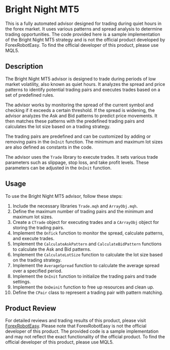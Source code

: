 # Bright Night MT5

This is a fully automated advisor designed for trading during quiet hours in the forex market. It uses various patterns and spread analysis to determine trading opportunities. The code provided here is a sample implementation of the Bright Night MT5 strategy and is not the official product developed by ForexRobotEasy. To find the official developer of this product, please use MQL5.

## Description

The Bright Night MT5 advisor is designed to trade during periods of low market volatility, also known as quiet hours. It analyzes the spread and price patterns to identify potential trading pairs and executes trades based on a set of predefined rules.

The advisor works by monitoring the spread of the current symbol and checking if it exceeds a certain threshold. If the spread is widening, the advisor analyzes the Ask and Bid patterns to predict price movements. It then matches these patterns with the predefined trading pairs and calculates the lot size based on a trading strategy.

The trading pairs are predefined and can be customized by adding or removing pairs in the `OnInit` function. The minimum and maximum lot sizes are also defined as constants in the code.

The advisor uses the `Trade` library to execute trades. It sets various trade parameters such as slippage, stop loss, and take profit levels. These parameters can be adjusted in the `OnInit` function.

## Usage

To use the Bright Night MT5 advisor, follow these steps:

1. Include the necessary libraries `Trade.mqh` and `ArrayObj.mqh`.
2. Define the maximum number of trading pairs and the minimum and maximum lot sizes.
3. Create a `CTrade` object for executing trades and a `CArrayObj` object for storing the trading pairs.
4. Implement the `OnTick` function to monitor the spread, calculate patterns, and execute trades.
5. Implement the `CalculateAskPattern` and `CalculateBidPattern` functions to calculate the Ask and Bid patterns.
6. Implement the `CalculateLotSize` function to calculate the lot size based on the trading strategy.
7. Implement the `AverageSpread` function to calculate the average spread over a specified period.
8. Implement the `OnInit` function to initialize the trading pairs and trade settings.
9. Implement the `OnDeinit` function to free up resources and clean up.
10. Define the `CPair` class to represent a trading pair with pattern matching.

## Product Review

For detailed reviews and trading results of this product, please visit [ForexRobotEasy](https://forexroboteasy.com/forex-robot-review/bright-night-mt5-review-efficient-forex-trading-during-quiet-hours/). Please note that ForexRobotEasy is not the official developer of this product. The provided code is a sample implementation and may not reflect the exact functionality of the official product. To find the official developer of this product, please use MQL5.
